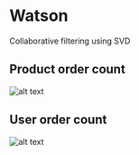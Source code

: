 # Watson
Collaborative filtering using SVD

## Product order count
![alt text](https://raw.githubusercontent.com/CasperCLD/watson/master/images/product_order_count.png "Product order count")

## User order count
![alt text](https://raw.githubusercontent.com/CasperCLD/watson/master/images/user_order_count.png "User order count")

